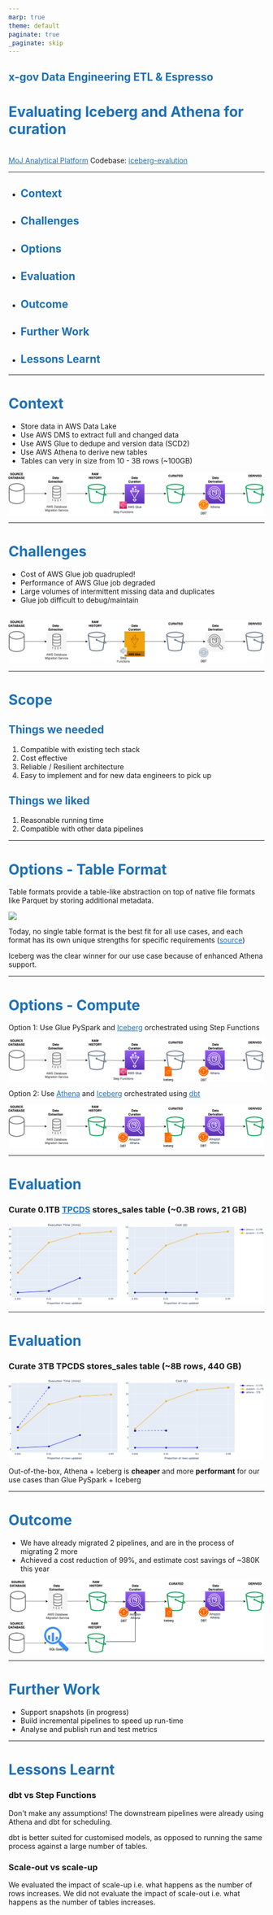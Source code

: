 ```yaml
---
marp: true
theme: default
paginate: true
_paginate: skip
---
```


<style scoped>
img.emoji {
    display: inline;
}

section {
  text-align: center;
  justify-content: center;
}
</style>

## x-gov Data Engineering ETL & Espresso

# Evaluating Iceberg and Athena for curation
\
[MoJ Analytical Platform](https://user-guidance.analytical-platform.service.justice.gov.uk/#content)
Codebase: [iceberg-evalution](https://github.com/moj-analytical-services/iceberg-evaluation)

---

- ## Context
- ## Challenges
- ## Options
- ## Evaluation
- ## Outcome
- ## Further Work
- ## Lessons Learnt

---

# Context

- Store data in AWS Data Lake
- Use AWS DMS to extract full and changed data
- Use AWS Glue to dedupe and version data (SCD2)
- Use AWS Athena to derive new tables 
- Tables can very in size from 10 - 3B rows (~100GB)

![architecture_existing](../images/architecture_existing.drawio.png)

---

# Challenges

- Cost of AWS Glue job quadrupled!
- Performance of AWS Glue job degraded
- Large volumes of intermittent missing data and duplicates
- Glue job difficult to debug/maintain 

\
![architecture_existing_problems](../images/architecture_existing_problems.drawio.png)

---

<style scoped>
section {
    columns: 2;
    display: block;
}
h1 {
    column-span: all;
}
h2 {
    break-before: column;
}
</style>

# Scope

## Things we needed

1. Compatible with existing tech stack
1. Cost effective
1. Reliable / Resilient architecture
1. Easy to implement and for new data engineers to pick up

## Things we liked

1. Reasonable running time
2. Compatible with other data pipelines

---

# Options - Table Format

Table formats provide a table-like abstraction on top of native file formats like Parquet by storing additional metadata.

![](https://miro.medium.com/v2/resize:fit:720/format:webp/1*H_goBvOV52AUid4egopzGw.png)

Today, no single table format is the best fit for all use cases, and each format has its own unique strengths for specific requirements ([source](https://aws.amazon.com/blogs/big-data/choosing-an-open-table-format-for-your-transactional-data-lake-on-aws/))

Iceberg was the clear winner for our use case because of enhanced Athena support.

---

# Options - Compute

Option 1: Use Glue PySpark and [Iceberg](https://iceberg.apache.org/) orchestrated using Step Functions

![architecture_proposed_pyspark](../images/architecture_proposed_pyspark.drawio.png)

Option 2: Use [Athena](https://www.amazonaws.cn/en/athena/) and [Iceberg](https://iceberg.apache.org/) orchestrated using [dbt](https://www.getdbt.com/)

![architecture_proposed ](../images/architecture_proposed.drawio.png)

---

# Evaluation

### Curate 0.1TB [TPCDS](https://www.tpc.org/tpcds/) stores_sales table (~0.3B rows, 21 GB)

![](../images/scd2_100GB.png)

---

# Evaluation

### Curate 3TB TPCDS stores_sales table (~8B rows, 440 GB)

![](../images/scd2.png)

Out-of-the-box, Athena + Iceberg is **cheaper** and more **performant** for our use cases than Glue PySpark + Iceberg

---

# Outcome

- We have already migrated 2 pipelines, and are in the process of migrating 2 more
- Achieved a cost reduction of 99%, and estimate cost savings of ~380K this year

![architecture_extension ](../images/architecture_extension.drawio.png)

---

# Further Work

- Support snapshots (in progress)
- Build incremental pipelines to speed up run-time
- Analyse and publish run and test metrics

---

# Lessons Learnt

### dbt vs Step Functions

Don't make any assumptions! The downstream pipelines were already using Athena and dbt for scheduling.

dbt is better suited for customised models, as opposed to running the same process against a large number of tables.

### Scale-out vs scale-up

We evaluated the impact of scale-up i.e. what happens as the number of rows increases. We did not evaluate the impact of scale-out i.e. what happens as the number of tables increases.


<style>
section {
  text-align: left;
  justify-content: flex-start;
}
a, h1, h2, h5 {
  color: #1d70b8;
}
a {
  text-decoration: underline;
}
img {
  display: block;
  margin-left: auto;
  margin-right: auto;
}
table {
  margin-left: auto;
  margin-right: auto;
}
</style>